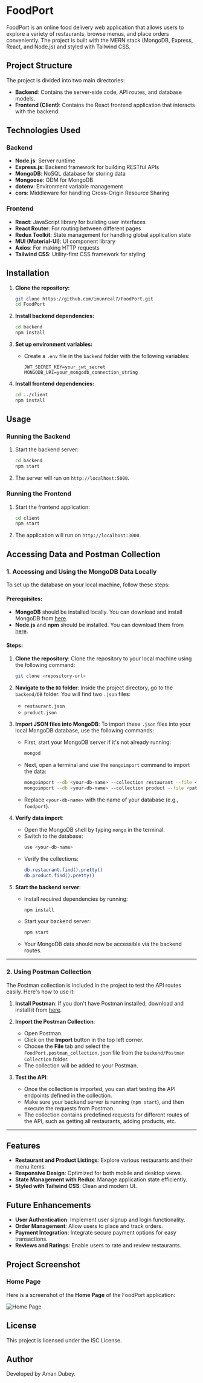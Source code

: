 # FoodPort

FoodPort is an online food delivery web application that allows users to explore a variety of restaurants, browse menus, and place orders conveniently. The project is built with the MERN stack (MongoDB, Express, React, and Node.js) and styled with Tailwind CSS.

## Project Structure

The project is divided into two main directories:

-   **Backend**: Contains the server-side code, API routes, and database models.
-   **Frontend (Client)**: Contains the React frontend application that interacts with the backend.

## Technologies Used

### Backend

-   **Node.js**: Server runtime
-   **Express.js**: Backend framework for building RESTful APIs
-   **MongoDB**: NoSQL database for storing data
-   **Mongoose**: ODM for MongoDB
-   **dotenv**: Environment variable management
-   **cors**: Middleware for handling Cross-Origin Resource Sharing

### Frontend

-   **React**: JavaScript library for building user interfaces
-   **React Router**: For routing between different pages
-   **Redux Toolkit**: State management for handling global application state
-   **MUI (Material-UI)**: UI component library
-   **Axios**: For making HTTP requests
-   **Tailwind CSS**: Utility-first CSS framework for styling

## Installation

1. **Clone the repository:**

    ```bash
    git clone https://github.com/imunreal7/FoodPort.git
    cd FoodPort
    ```

2. **Install backend dependencies:**

    ```bash
    cd backend
    npm install
    ```

3. **Set up environment variables:**

    - Create a `.env` file in the `backend` folder with the following variables:
        ```
        JWT_SECRET_KEY=your_jwt_secret
        MONGODB_URI=your_mongodb_connection_string
        ```

4. **Install frontend dependencies:**
    ```bash
    cd ../client
    npm install
    ```

## Usage

### Running the Backend

1. Start the backend server:
    ```bash
    cd backend
    npm start
    ```
2. The server will run on `http://localhost:5000`.

### Running the Frontend

1. Start the frontend application:
    ```bash
    cd client
    npm start
    ```
2. The application will run on `http://localhost:3000`.

## Accessing Data and Postman Collection

### 1. **Accessing and Using the MongoDB Data Locally**

To set up the database on your local machine, follow these steps:

#### Prerequisites:

-   **MongoDB** should be installed locally. You can download and install MongoDB from [here](https://www.mongodb.com/try/download/community).
-   **Node.js** and **npm** should be installed. You can download them from [here](https://nodejs.org/).

#### Steps:

1. **Clone the repository**:
   Clone the repository to your local machine using the following command:
    ```bash
    git clone <repository-url>
    ```
2. **Navigate to the `DB` folder**:
   Inside the project directory, go to the `backend/DB` folder. You will find two `.json` files:

    - `restaurant.json`
    - `product.json`

3. **Import JSON files into MongoDB**:
   To import these `.json` files into your local MongoDB database, use the following commands:

    - First, start your MongoDB server if it's not already running:
        ```bash
        mongod
        ```
    - Next, open a terminal and use the `mongoimport` command to import the data:
        ```bash
        mongoimport --db <your-db-name> --collection restaurant --file <path-to-your-repository>/FoodPort/backend/DB/My\ DB/restaurant.json --jsonArray
        mongoimport --db <your-db-name> --collection product --file <path-to-your-repository>/FoodPort/backend/DB/My\ DB/product.json --jsonArray
        ```
    - Replace `<your-db-name>` with the name of your database (e.g., `foodport`).

4. **Verify data import**:

    - Open the MongoDB shell by typing `mongo` in the terminal.
    - Switch to the database:
        ```bash
        use <your-db-name>
        ```
    - Verify the collections:
        ```bash
        db.restaurant.find().pretty()
        db.product.find().pretty()
        ```

5. **Start the backend server**:
    - Install required dependencies by running:
        ```bash
        npm install
        ```
    - Start your backend server:
        ```bash
        npm start
        ```
    - Your MongoDB data should now be accessible via the backend routes.

---

### 2. **Using Postman Collection**

The Postman collection is included in the project to test the API routes easily. Here's how to use it:

1. **Install Postman**:
   If you don't have Postman installed, download and install it from [here](https://www.postman.com/downloads/).

2. **Import the Postman Collection**:

    - Open Postman.
    - Click on the **Import** button in the top left corner.
    - Choose the **File** tab and select the `FoodPort.postman_collection.json` file from the `backend/Postman Collection` folder.
    - The collection will be added to your Postman.

3. **Test the API**:
    - Once the collection is imported, you can start testing the API endpoints defined in the collection.
    - Make sure your backend server is running (`npm start`), and then execute the requests from Postman.
    - The collection contains predefined requests for different routes of the API, such as getting all restaurants, adding products, etc.

---

## Features

-   **Restaurant and Product Listings**: Explore various restaurants and their menu items.
-   **Responsive Design**: Optimized for both mobile and desktop views.
-   **State Management with Redux**: Manage application state efficiently.
-   **Styled with Tailwind CSS**: Clean and modern UI.

## Future Enhancements

-   **User Authentication**: Implement user signup and login functionality.
-   **Order Management**: Allow users to place and track orders.
-   **Payment Integration**: Integrate secure payment options for easy transactions.
-   **Reviews and Ratings**: Enable users to rate and review restaurants.

## Project Screenshot

### Home Page

Here is a screenshot of the **Home Page** of the FoodPort application:

![Home Page](client/src/images/Screenshots/HomePage.png)

## License

This project is licensed under the ISC License.

## Author

Developed by Aman Dubey.

